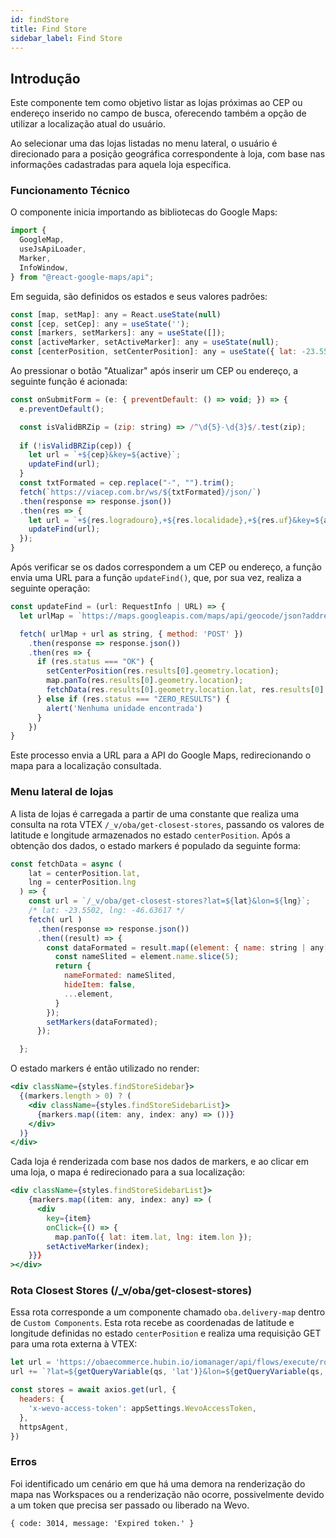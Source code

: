 ```yaml
---
id: findStore
title: Find Store
sidebar_label: Find Store
---
```


## Introdução
Este componente tem como objetivo listar as lojas próximas ao CEP ou endereço inserido no campo de busca, oferecendo também a opção de utilizar a localização atual do usuário.

Ao selecionar uma das lojas listadas no menu lateral, o usuário é direcionado para a posição geográfica correspondente à loja, com base nas informações cadastradas para aquela loja específica.

### Funcionamento Técnico
O componente inicia importando as bibliotecas do Google Maps:
```jsx title="react/components/FindStore/index.tsx"
import {
  GoogleMap,
  useJsApiLoader,
  Marker,
  InfoWindow,
} from "@react-google-maps/api";
```

Em seguida, são definidos os estados e seus valores padrões:
```jsx title="react/components/FindStore/index.tsx"
const [map, setMap]: any = React.useState(null)
const [cep, setCep]: any = useState('');
const [markers, setMarkers]: any = useState([]);
const [activeMarker, setActiveMarker]: any = useState(null);
const [centerPosition, setCenterPosition]: any = useState({ lat: -23.5502, lng: -46.63617 });
```

Ao pressionar o botão "Atualizar" após inserir um CEP ou endereço, a seguinte função é acionada:
```jsx title="react/components/FindStore/index.tsx"
const onSubmitForm = (e: { preventDefault: () => void; }) => {
  e.preventDefault();

  const isValidBRZip = (zip: string) => /^\d{5}-\d{3}$/.test(zip);
  
  if (!isValidBRZip(cep)) {
    let url = `+${cep}&key=${active}`;
    updateFind(url);
  } 
  const txtFormated = cep.replace("-", "").trim();
  fetch(`https://viacep.com.br/ws/${txtFormated}/json/`)
  .then(response => response.json())
  .then(res => {
    let url = `+${res.logradouro},+${res.localidade},+${res.uf}&key=${active}`;
    updateFind(url);
  });
}
```
Após verificar se os dados correspondem a um CEP ou endereço, a função envia uma URL para a função `updateFind()`, que, por sua vez, realiza a seguinte operação:
```jsx title="react/components/FindStore/index.tsx"
const updateFind = (url: RequestInfo | URL) => {
  let urlMap = `https://maps.googleapis.com/maps/api/geocode/json?address=`

  fetch( urlMap + url as string, { method: 'POST' })
    .then(response => response.json())
    .then(res => {
      if (res.status === "OK") {
        setCenterPosition(res.results[0].geometry.location);
        map.panTo(res.results[0].geometry.location);
        fetchData(res.results[0].geometry.location.lat, res.results[0].geometry.location.lng);
      } else if (res.status === "ZERO_RESULTS") {
        alert('Nenhuma unidade encontrada')
      }
    })
}
```
Este processo envia a URL para a API do Google Maps, redirecionando o mapa para a localização consultada.

### Menu lateral de lojas
A lista de lojas é carregada a partir de uma constante que realiza uma consulta na rota VTEX `/_v/oba/get-closest-stores`, passando os valores de latitude e longitude armazenados no estado `centerPosition`. Após a obtenção dos dados, o estado markers é populado da seguinte forma:
```jsx title="react/components/FindStore/index.tsx"
const fetchData = async (
    lat = centerPosition.lat,
    lng = centerPosition.lng
  ) => {
    const url = `/_v/oba/get-closest-stores?lat=${lat}&lon=${lng}`;
    /* lat: -23.5502, lng: -46.63617 */
    fetch( url )
      .then(response => response.json())
      .then((result) => {
        const dataFormated = result.map((element: { name: string | any[]; }) => {
          const nameSlited = element.name.slice(5);
          return {
            nameFormated: nameSlited,
            hideItem: false,
            ...element,
          }
        });
        setMarkers(dataFormated);
      });

  };
```
O estado markers é então utilizado no render:
```jsx title="react/components/FindStore/index.tsx"
<div className={styles.findStoreSidebar}>
  {(markers.length > 0) ? (
    <div className={styles.findStoreSidebarList}>
      {markers.map((item: any, index: any) => ())}
    </div>
  )}
</div>
```
Cada loja é renderizada com base nos dados de markers, e ao clicar em uma loja, o mapa é redirecionado para a sua localização:
```jsx title="react/components/FindStore/index.tsx"
<div className={styles.findStoreSidebarList}>
    {markers.map((item: any, index: any) => (
      <div 
        key={item}
        onClick={() => {
          map.panTo({ lat: item.lat, lng: item.lon });
        setActiveMarker(index);
    }}}
></div>
```
### Rota Closest Stores (/_v/oba/get-closest-stores)
Essa rota corresponde a um componente chamado `oba.delivery-map` dentro de `Custom Components`. Esta rota recebe as coordenadas de latitude e longitude definidas no estado `centerPosition` e realiza uma requisição GET para uma rota externa à VTEX:
```jsx title="react/components/FindStore/index.tsx"
let url = 'https://obaecommerce.hubin.io/iomanager/api/flows/execute/route/store-finder/stores-list'
url += `?lat=${getQueryVariable(qs, 'lat')}&lon=${getQueryVariable(qs, 'lon')}`

const stores = await axios.get(url, {
  headers: {
    'x-wevo-access-token': appSettings.WevoAccessToken,
  },
  httpsAgent,
})
```
### Erros
Foi identificado um cenário em que há uma demora na renderização do mapa nas Workspaces ou a renderização não ocorre, possivelmente devido a um token que precisa ser passado ou liberado na Wevo.

```
{ code: 3014, message: 'Expired token.' }
```
